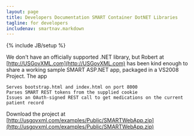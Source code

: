 ```yaml
---
layout: page
title: Developers Documentation SMART Container DotNET Libraries
tagline: for developers
includenav: smartnav.markdown
---
```

{% include JB/setup %}

<div id="toc"> </div>

We don't have an officially supported .NET library, but Robert at [http://USGovXML.com](http://USGovXML.com) has been kind enough to share a working sample SMART ASP.NET app, packaged in a VS2008 Project. The app

    Serves bootstrap.html and index.html on port 8000
    Parses SMART REST tokens from the supplied cookie
    Issues an OAuth-signed REST call to get medications on the current patient record 

Download the project at [http://usgovxml.com/examples/Public/SMARTWebApp.zip](http://usgovxml.com/examples/Public/SMARTWebApp.zip) 